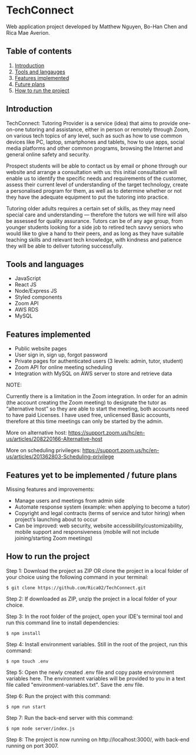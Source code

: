 # TechConnect
Web application project developed by Matthew Nguyen, Bo-Han Chen and Rica Mae Averion.

## Table of contents
1. [Introduction](#introduction)
2. [Tools and langauges](#tools-and-languages)
3. [Features implemented](#features-implemented)
4. [Future plans](#future-plans)
5. [How to run the project](#how-to-run)


## Introduction <a name="introduction"></a>

TechConnect: Tutoring Provider is a service (idea) that aims to provide one-on-one tutoring and assistance, either in person or remotely through Zoom, on various tech topics of any level, such as such as how to use common devices like PC, laptop, smartphones and tablets, how to use apps, social media platforms and other common programs, browsing the Internet and general online safety and security.

Prospect students will be able to contact us by email or phone through our website and arrange a consultation with us: this initial consultation will enable us to identify the specific needs and requirements of the customer, assess their current level of understanding of the target technology, create a personalised program for them, as well as to determine whether or not they have the adequate equipment to put the tutoring into practice.

Tutoring older adults requires a certain set of skills, as they may need special care and understanding — therefore the tutors we will hire will also be assessed for quality assurance. Tutors can be of any age group, from younger students looking for a side job to retired tech savvy seniors who would like to give a hand to their peers, and as long as they have suitable teaching skills and relevant tech knowledge, with kindness and patience they will be able to deliver tutoring successfully.

## Tools and languages <a name="tools-and-languages"></a>
* JavaScript
* React JS
* Node/Express JS
* Styled components
* Zoom API
* AWS RDS
* MySQL

## Features implemented <a name="features-implemented"></a>
* Public website pages
* User sign in, sign up, forgot password
* Private pages for authenticated users (3 levels: admin, tutor, student)
* Zoom API for online meeting scheduling
* Integration with MySQL on AWS server to store and retrieve data

NOTE:

Currently there is a limitation in the Zoom integration. In order for an admin (the account creating the Zoom meeting) to designate the tutor as “alternative host” so they are able to start the meeting, both accounts need to have paid Licenses. I have used free, unlicensed Basic accounts, therefore at this time meetings can only be started by the admin.

More on alternative host: https://support.zoom.us/hc/en-us/articles/208220166-Alternative-host

More on scheduling privileges: https://support.zoom.us/hc/en-us/articles/201362803-Scheduling-privilege


## Features yet to be implemented / future plans <a name="future-plans"></a>
Missing features and improvements:
* Manage users and meetings from admin side
* Automate response system (example: when applying to become a tutor)
* Copyright and legal contracts (terms of service and tutor hiring) when project’s launching about to occur
* Can be improved: web security, website accessibility/customizability, mobile support and responsiveness (mobile will not include joining/starting Zoom meetings)



## How to run the project<a name="how-to-run"></a>


Step 1: Download the project as ZIP OR clone the project in a local folder of your choice using the following command in your terminal:


```
$ git clone https://github.com/Rica02/TechConnect.git
```

Step 2: If downloaded as ZIP, unzip the project in a local folder of your choice.


Step 3: In the root folder of the project, open your IDE's terminal tool and run this command line to install dependencies:


```
$ npm install
```

Step 4: Install environment variables. Still in the root of the project, run this command:

```
$ npm touch .env
```

Step 5: Open the newly created .env file and copy paste environment variables here. The environment variables will be provided to you in a text file called "environment-variables.txt". Save the .env file.

Step 6: Run the project with this command:

```
$ npm run start
```

Step 7: Run the back-end server with this command:

```
$ npm node server/index.js
```

Step 8: The project is now running on http://localhost:3000/, with back-end running on port 3007.
